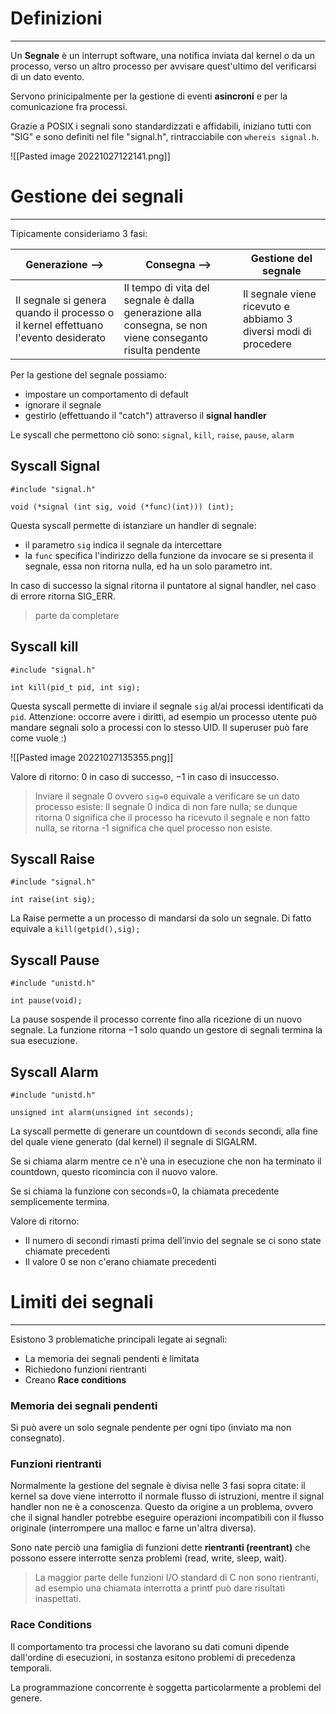 # Definizioni
---
Un **Segnale** è un interrupt software, una notifica inviata dal kernel o da un processo, verso un altro processo per avvisare quest'ultimo del verificarsi di un dato evento.

Servono prinicipalmente per la gestione di eventi **asincroni** e per la comunicazione fra processi.

Grazie a POSIX i segnali sono standardizzati e affidabili, iniziano tutti con "SIG" e sono definiti nel file "signal.h", rintracciabile con `whereis signal.h`.

![[Pasted image 20221027122141.png]]

# Gestione dei segnali
---
Tipicamente consideriamo 3 fasi:

| Generazione —>                                                                       | Consegna     —>                                                                                            | Gestione del segnale                                            |
| ---------------------------------------------------------------------------------- | -------------------------------------------------------------------------------------------------------- | --------------------------------------------------------------- |
| Il segnale si genera quando il processo o il kernel effettuano l'evento desiderato | Il tempo di vita del segnale è dalla generazione alla consegna, se non viene conseganto risulta pendente | Il segnale viene ricevuto e abbiamo 3 diversi modi di procedere |  

Per la gestione del segnale possiamo:
- impostare un comportamento di default 
- ignorare il segnale
- gestirlo (effettuando il "catch") attraverso il **signal handler**

Le syscall che permettono ciò sono: `signal`, `kill`, `raise`, `pause`, `alarm`

## Syscall Signal

```
#include "signal.h"

void (*signal (int sig, void (*func)(int))) (int);
```

Questa syscall permette di istanziare un handler di segnale:
- il parametro `sig` indica il segnale da intercettare
- la `func` specifica l'indirizzo della funzione da invocare se si presenta il segnale, essa non ritorna nulla, ed ha un solo parametro int.

In caso di successo la signal ritorna il puntatore al signal handler, nel caso di errore ritorna SIG_ERR.

> parte da completare


## Syscall kill

```
#include "signal.h"

int kill(pid_t pid, int sig);
```

Questa syscall permette di inviare il segnale `sig` al/ai processi identificati da `pid`.
Attenzione: occorre avere i diritti, ad esempio un processo utente può mandare segnali solo a processi con lo stesso UID.
Il superuser può fare come vuole :)

![[Pasted image 20221027135355.png]]

Valore di ritorno: $0$ in caso di successo, $-1$ in caso di insuccesso.

>Inviare il segnale $0$ ovvero `sig=0` equivale a verificare se un dato processo esiste:
>Il segnale 0 indica di non fare nulla; se dunque ritorna 0 significa che il processo ha ricevuto il segnale e non fatto nulla, se ritorna -1 significa che quel processo non esiste.


## Syscall Raise

```
#include "signal.h"

int raise(int sig);
```

La Raise permette a un processo di mandarsi da solo un segnale.
Di fatto equivale a `kill(getpid(),sig);`


## Syscall Pause

```
#include "unistd.h"

int pause(void);
```

La pause sospende il processo corrente fino alla ricezione di un nuovo segnale.
La funzione ritorna $-1$ solo quando un gestore di segnali termina la sua esecuzione.

## Syscall Alarm

```
#include "unistd.h"

unsigned int alarm(unsigned int seconds);
```

La syscall permette di generare un countdown di `seconds` secondi, alla fine del quale viene generato (dal kernel) il segnale di SIGALRM.

Se si chiama alarm mentre ce n'è una in esecuzione che non ha terminato il countdown, questo ricomincia con il nuovo valore.

Se si chiama la funzione con seconds=0, la chiamata precedente semplicemente termina.

Valore di ritorno:
- Il numero di secondi rimasti prima dell’invio del segnale se ci sono state chiamate precedenti
- Il valore $0$ se non c'erano chiamate precedenti


# Limiti dei segnali
---
Esistono 3 problematiche principali legate ai segnali:
- La memoria dei segnali pendenti è limitata
- Richiedono funzioni rientranti
- Creano **Race conditions**

### Memoria dei segnali pendenti
Si può avere un solo segnale pendente per ogni tipo (inviato ma non consegnato).

### Funzioni rientranti
Normalmente la gestione del segnale è divisa nelle 3 fasi sopra citate: il kernel sa dove viene interrotto il normale flusso di istruzioni, mentre il signal handler non ne è a conoscenza.
Questo da origine a un problema, ovvero che il signal handler potrebbe eseguire operazioni incompatibili con il flusso originale (interrompere una malloc e farne un'altra diversa).

Sono nate perciò una famiglia di funzioni dette **rientranti (reentrant)** che possono essere interrotte senza problemi (read, write, sleep, wait).

>La maggior parte delle funzioni I/O standard di C non sono rientranti, ad esempio  una chiamata interrotta a printf può dare risultati inaspettati.

### Race Conditions
Il comportamento tra processi che lavorano su dati comuni dipende dall'ordine di esecuzioni, in sostanza esitono problemi di precedenza temporali.

La programmazione concorrente è soggetta particolarmente a problemi del genere.